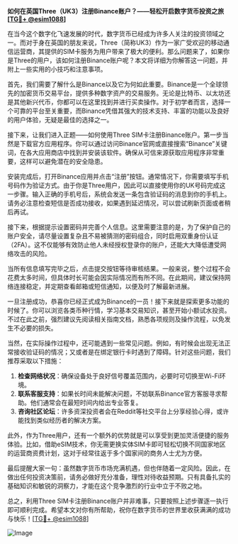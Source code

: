 **如何在英国Three（UK3）注册Binance账户？——轻松开启数字货币投资之旅[[TG💪+ @esim1088](https://t.me/s/esim1088)]**

在当今这个数字化飞速发展的时代，数字货币已经成为许多人关注的投资领域之一。而对于身在英国的朋友来说，Three（简称UK3）作为一家广受欢迎的移动通信运营商，其提供的SIM卡服务为用户带来了极大的便利。那么问题来了，如果你是Three的用户，该如何注册Binance账户呢？本文将详细为你解答这一问题，并附上一些实用的小技巧和注意事项。

首先，我们需要了解什么是Binance以及它为何如此重要。Binance是一个全球领先的加密货币交易平台，提供多种数字资产的交易服务。无论是比特币、以太坊还是其他新兴代币，你都可以在这里找到并进行买卖操作。对于初学者而言，选择一个可靠的平台至关重要，而Binance凭借其强大的技术支持、丰富的功能以及良好的用户体验，无疑是最佳的选择之一。

接下来，让我们进入正题——如何使用Three SIM卡注册Binance账户。第一步当然是下载官方应用程序。你可以通过访问Binance官网或直接搜索“Binance”关键词，在各大应用商店中找到并安装该软件。确保从可信来源获取应用程序非常重要，这样可以避免潜在的安全隐患。

安装完成后，打开Binance应用并点击“注册”按钮。通常情况下，你需要填写手机号码作为验证方式。由于你是Three用户，因此可以直接使用你的UK号码完成这一步骤。输入正确的手机号后，系统会发送一条包含验证码的消息到你的手机上。请务必注意检查短信是否成功接收，如果遇到延迟情况，可以尝试刷新页面或者稍后再试。

接下来，根据提示设置密码并完善个人信息。这里需要注意的是，为了保护自己的账户安全，请尽量设置复杂且不易被猜测的密码组合，同时启用双重身份认证（2FA）。这不仅能够有效防止他人未经授权登录你的账户，还能大大降低遭受网络攻击的风险。

当所有信息填写完毕之后，点击提交按钮等待审核结果。一般来说，整个过程不会花费太多时间，但具体时长可能会因实际情况而有所不同。在此期间，建议保持网络连接稳定，并定期查看邮箱或短信通知，以便及时了解最新进展。

一旦注册成功，恭喜你已经正式成为Binance的一员！接下来就是探索更多功能的时候了。你可以浏览各类币种行情，学习基本交易知识，甚至开始小额试水投资。不过在此之前，强烈建议先阅读相关指南文档，熟悉各项规则及操作流程，以免发生不必要的损失。

当然，在实际操作过程中，还可能遇到一些常见问题。例如，有时候会出现无法正常接收验证码的情况；又或者是在绑定银行卡时遇到了障碍。针对这些问题，我们推荐采取以下措施：

1. **检查网络状况**：确保设备处于良好信号覆盖范围内，必要时可切换至Wi-Fi环境。
2. **联系客服支持**：如果长时间未能解决问题，不妨联系Binance官方客服寻求帮助。他们通常会在最短时间内给出专业答复。
3. **咨询社区论坛**：许多资深投资者会在Reddit等社交平台上分享经验心得，或许能找到类似经历者的解决方案。

此外，作为Three用户，还有一个额外的优势就是可以享受到更加灵活便捷的服务体验。比如，借助eSIM技术，你无需更换实体SIM卡即可轻松切换不同国家地区的运营商资费计划，这对于经常往返于多个国家间的商务人士尤为方便。

最后提醒大家一句：虽然数字货币市场充满机遇，但也伴随着一定风险。因此，在做出任何投资决策前，请务必做好充分准备，理性对待收益预期。只有具备扎实的基础知识和敏锐的洞察力，才能在这个竞争激烈的行业中立于不败之地。

总之，利用Three SIM卡注册Binance账户并非难事，只要按照上述步骤逐一执行即可顺利完成。希望本文对你有所帮助，祝你在数字货币的世界里收获满满的成功与快乐！[[TG💪+ @esim1088](https://t.me/s/esim1088)] 

![Image](https://i.postimg.cc/4NQfJmqS/Snipaste-2025-05-13-00-14-12.png)